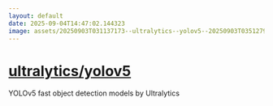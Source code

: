 ```yaml
---
layout: default
date: 2025-09-04T14:47:02.144323
image: assets/20250903T031137173--ultralytics--yolov5--20250903T035127990--cropped.png
---
```


# [ultralytics/yolov5](https://github.com/ultralytics/yolov5)

YOLOv5 fast object detection models by Ultralytics

